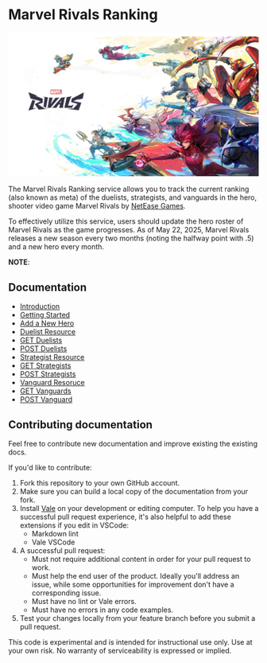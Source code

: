 # Marvel Rivals Ranking

![alt text](docs/media/Cover_9.png)

The Marvel Rivals Ranking service allows you to track the current ranking (also known as meta) of the duelists, 
strategists, and vanguards in the 
hero, shooter video game Marvel Rivals by [NetEase Games](https://www.neteasegames.com/).

To effectively utilize this service, users should update the hero roster of Marvel Rivals as the game progresses. As of May 22, 2025, Marvel Rivals releases a new season every two months (noting the halfway point with .5) and a new hero every month.  

**NOTE**:

## Documentation

- [Introduction](../README.md)
- [Getting Started](tutorials/Getting_started.md)
- [Add a New Hero](<tutorials/add-a-new-hero OLD.md>)
- [Duelist Resource](../api/duelist-resource.md)
- [GET Duelists](../api/get-duelists.md)
- [POST Duelists](../api/Post-duelist.md)
- [Strategist Resource](../api/strategist-resource.md)
- [GET Strategists](../api/Get-strategist.md)
- [POST Strategists](../api/Post-strategist.md)
- [Vanguard Resoruce](../api/vanguard-resource.md)
- [GET Vanguards](../api/Get-vanguard.md)
- [POST Vanguard](../api/Post-vanguard.md)

## Contributing documentation

Feel free to contribute new documentation and improve existing the existing docs.

If you'd like to contribute:

1. Fork this repository to your own GitHub account.
2. Make sure you can build a local copy of the documentation from your fork.
3. Install [Vale](https://vale.sh/) on your development or editing computer.
   To help you have a successful pull request experience, it's also helpful
   to add these extensions if you edit in VSCode:
    * Markdown lint
    * Vale VSCode
4. A successful pull request:
    * Must not require additional content in order for your pull request to work.
    * Must help the end user of the product. Ideally you'll address an issue, while some opportunities for improvement don't have a corresponding issue.
    * Must have no lint or Vale errors.
    * Must have no errors in any code examples.
5. Test your changes locally from your feature branch before you submit a pull request.

This code is experimental and is intended for instructional use only.
Use at your own risk. No warranty of serviceability is expressed or implied.